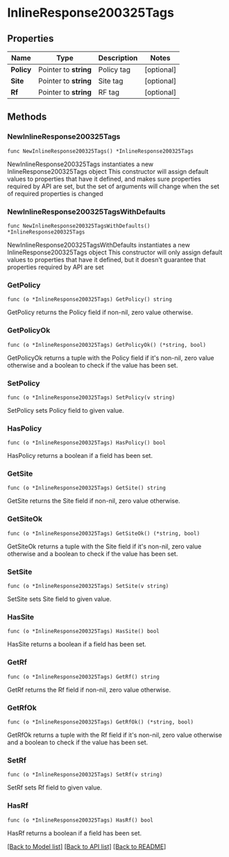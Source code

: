 # InlineResponse200325Tags

## Properties

Name | Type | Description | Notes
------------ | ------------- | ------------- | -------------
**Policy** | Pointer to **string** | Policy tag | [optional] 
**Site** | Pointer to **string** | Site tag | [optional] 
**Rf** | Pointer to **string** | RF tag | [optional] 

## Methods

### NewInlineResponse200325Tags

`func NewInlineResponse200325Tags() *InlineResponse200325Tags`

NewInlineResponse200325Tags instantiates a new InlineResponse200325Tags object
This constructor will assign default values to properties that have it defined,
and makes sure properties required by API are set, but the set of arguments
will change when the set of required properties is changed

### NewInlineResponse200325TagsWithDefaults

`func NewInlineResponse200325TagsWithDefaults() *InlineResponse200325Tags`

NewInlineResponse200325TagsWithDefaults instantiates a new InlineResponse200325Tags object
This constructor will only assign default values to properties that have it defined,
but it doesn't guarantee that properties required by API are set

### GetPolicy

`func (o *InlineResponse200325Tags) GetPolicy() string`

GetPolicy returns the Policy field if non-nil, zero value otherwise.

### GetPolicyOk

`func (o *InlineResponse200325Tags) GetPolicyOk() (*string, bool)`

GetPolicyOk returns a tuple with the Policy field if it's non-nil, zero value otherwise
and a boolean to check if the value has been set.

### SetPolicy

`func (o *InlineResponse200325Tags) SetPolicy(v string)`

SetPolicy sets Policy field to given value.

### HasPolicy

`func (o *InlineResponse200325Tags) HasPolicy() bool`

HasPolicy returns a boolean if a field has been set.

### GetSite

`func (o *InlineResponse200325Tags) GetSite() string`

GetSite returns the Site field if non-nil, zero value otherwise.

### GetSiteOk

`func (o *InlineResponse200325Tags) GetSiteOk() (*string, bool)`

GetSiteOk returns a tuple with the Site field if it's non-nil, zero value otherwise
and a boolean to check if the value has been set.

### SetSite

`func (o *InlineResponse200325Tags) SetSite(v string)`

SetSite sets Site field to given value.

### HasSite

`func (o *InlineResponse200325Tags) HasSite() bool`

HasSite returns a boolean if a field has been set.

### GetRf

`func (o *InlineResponse200325Tags) GetRf() string`

GetRf returns the Rf field if non-nil, zero value otherwise.

### GetRfOk

`func (o *InlineResponse200325Tags) GetRfOk() (*string, bool)`

GetRfOk returns a tuple with the Rf field if it's non-nil, zero value otherwise
and a boolean to check if the value has been set.

### SetRf

`func (o *InlineResponse200325Tags) SetRf(v string)`

SetRf sets Rf field to given value.

### HasRf

`func (o *InlineResponse200325Tags) HasRf() bool`

HasRf returns a boolean if a field has been set.


[[Back to Model list]](../README.md#documentation-for-models) [[Back to API list]](../README.md#documentation-for-api-endpoints) [[Back to README]](../README.md)


